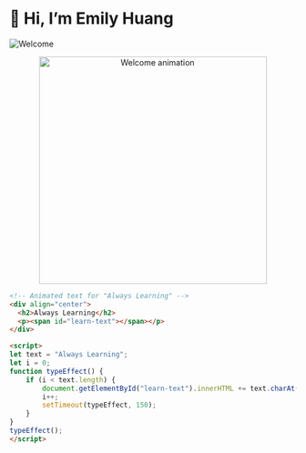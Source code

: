 # 👋 Hi, I’m Emily Huang

![Welcome](https://img.shields.io/badge/Always-Learning-ff69b4?style=flat-square&logo=GitHub)

<p align="center">
  <img src="https://github.com/<YourUsername>/<YourRepo>/blob/main/header.gif" alt="Welcome animation" width="400"/>
</p>

```html
<!-- Animated text for "Always Learning" -->
<div align="center">
  <h2>Always Learning</h2>
  <p><span id="learn-text"></span></p>
</div>

<script>
let text = "Always Learning";
let i = 0;
function typeEffect() {
    if (i < text.length) {
        document.getElementById("learn-text").innerHTML += text.charAt(i);
        i++;
        setTimeout(typeEffect, 150);
    }
}
typeEffect();
</script>
